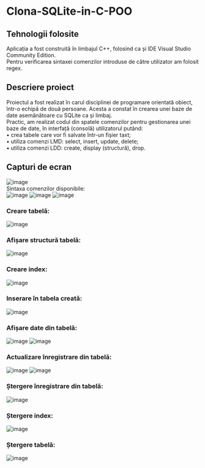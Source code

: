 # Clona-SQLite-in-C-POO
## Tehnologii folosite
Aplicația a fost construită în limbajul C++, folosind ca și IDE Visual Studio Community Edition.<br/>
Pentru verificarea sintaxei comenzilor introduse de către utilizator am folosit regex.<br/>
## Descriere proiect
Proiectul a fost realizat în carul disciplinei de programare orientată obiect, într-o echipă de două persoane. Acesta a constat în crearea unei baze de date asemănătoare cu SQLite ca și limbaj.<br/>
Practic, am realizat codul din spatele comenzilor pentru gestionarea unei baze de date, în interfață (consolă) utilizatorul putând: <br/>
• crea tabele care vor fi salvate într-un fișier taxt;<br/>
• utiliza comenzi LMD: select, insert, update, delete;<br/>
• utiliza comenzi LDD: create, display (structură), drop.<br/>
## Capturi de ecran
![image](https://user-images.githubusercontent.com/74931542/195564005-08c713a9-9ba2-46ce-b312-f2f75e9221c1.png)
<br/>
Sintaxa comenzilor disponibile:<br/>
![image](https://user-images.githubusercontent.com/74931542/195564157-16f20ef9-581f-47a4-823f-5ad2a5f0e3d2.png)
![image](https://user-images.githubusercontent.com/74931542/195564349-b9225cc7-9778-4750-bb2e-02fb4d9d3520.png)
![image](https://user-images.githubusercontent.com/74931542/195564459-c8d9a833-2776-4e46-8928-267e04636d2e.png)
<br/>
### Creare tabelă:<br/>
![image](https://user-images.githubusercontent.com/74931542/195566128-df6b49b4-5a36-4d70-92ee-897470716f6b.png)
<br/>
### Afișare structură tabelă:<br/>
![image](https://user-images.githubusercontent.com/74931542/195566298-86d65804-8817-444d-95f1-f17fd5340d47.png)
<br/>
### Creare index:<br/>
![image](https://user-images.githubusercontent.com/74931542/195566633-b0672e73-1baa-4dd5-b9f3-df15199259b1.png)
<br/>
### Inserare în tabela creată:<br/>
![image](https://user-images.githubusercontent.com/74931542/195567270-75470646-93f2-4991-b691-6469ab402b41.png)
<br/>
### Afișare date din tabelă:<br/>
![image](https://user-images.githubusercontent.com/74931542/195567440-499de72e-fd3b-4a25-aa8f-6f74356eee5f.png)
![image](https://user-images.githubusercontent.com/74931542/195567645-80b916c0-f35a-4484-b1ce-4fc2cad80ee6.png)
<br/>
### Actualizare înregistrare din tabelă:<br/>
![image](https://user-images.githubusercontent.com/74931542/195568076-8de1d65c-ab8b-4854-90b5-a00e4cd10ebe.png)
![image](https://user-images.githubusercontent.com/74931542/195568205-bc1fb92d-8bf3-4c07-afdf-c20ceb676a28.png)
<br/>
### Ștergere înregistrare din tabelă:<br/>
![image](https://user-images.githubusercontent.com/74931542/195568413-e5053095-44bb-432a-9ab5-163a60d60374.png)
<br/>
### Ștergere index:<br/>
![image](https://user-images.githubusercontent.com/74931542/195568594-7e12556c-afed-49e0-a708-2af6a30c009a.png)
<br/>
### Ștergere tabelă:<br/>
![image](https://user-images.githubusercontent.com/74931542/195568914-84aaca6d-1def-42cf-9ba4-2d2d2d4926c3.png)
